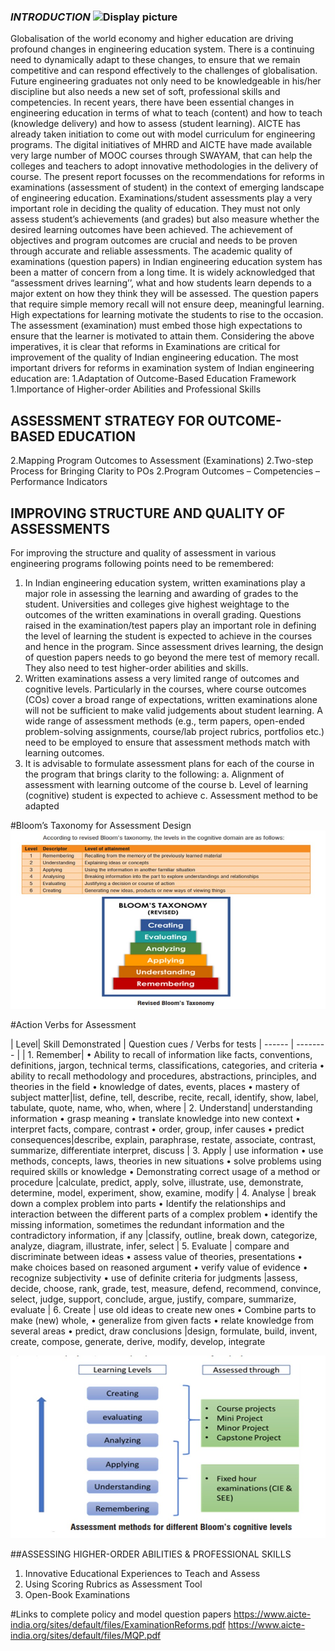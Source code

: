 ### *INTRODUCTION* ![Display picture](figures/logo.jpg) 
 Globalisation of the world economy and higher education are driving profound changes in engineering education system. There is a continuing need to dynamically adapt to these changes, to ensure that we remain competitive and can respond effectively to the challenges of globalisation. Future engineering graduates not only need to be knowledgeable in his/her discipline but also needs a new set of soft, professional skills and competencies. In recent years, there have been essential changes in engineering education in terms of what to teach (content) and how to teach (knowledge delivery) and how to assess (student learning). AICTE has already taken initiation to come out with model curriculum for engineering programs. The digital initiatives of MHRD and AICTE have made available very large number of MOOC courses through SWAYAM, that can help the colleges and teachers to adopt innovative methodologies in the delivery of course. The present report focusses on the recommendations for reforms in examinations (assessment of student) in the context of emerging landscape of engineering education. Examinations/student assessments play a very important role in deciding the quality of education. They must not only assess student’s achievements (and grades) but also measure whether the desired learning outcomes have been achieved. The achievement of objectives and program outcomes are crucial and needs to be proven through accurate and reliable assessments. The academic quality of examinations (question papers) in Indian engineering education system has been a matter of concern from a long time. It is widely acknowledged that “assessment drives learning’’, what and how students learn depends to a major extent on how they think they will be assessed. The question papers that require simple memory recall will not ensure deep, meaningful learning. High expectations for learning motivate the students to rise to the occasion. The assessment (examination) must embed those high expectations to ensure that the learner is motivated to attain them. Considering the above imperatives, it is clear that reforms in Examinations are critical for improvement of the quality of Indian engineering education.
The most important drivers for reforms in examination system of Indian engineering education are:
1.Adaptation of Outcome-Based Education Framework 
1.Importance of Higher-order Abilities and Professional Skills 

## ASSESSMENT STRATEGY FOR OUTCOME-BASED EDUCATION
2.Mapping Program Outcomes to Assessment (Examinations)
2.Two-step Process for Bringing Clarity to POs
2.Program Outcomes – Competencies – Performance Indicators

## IMPROVING STRUCTURE AND QUALITY OF ASSESSMENTS
For improving the structure and quality of assessment in various engineering programs following points need to be remembered: 
1. In Indian engineering education system, written examinations play a major role in assessing the learning and awarding of grades to the student. Universities and colleges give highest weightage to the outcomes of the written examinations in overall grading. Questions raised in the examination/test papers play an important role in defining the level of learning the student is expected to achieve in the courses and hence in the program. Since assessment drives learning, the design of question papers needs to go beyond the mere test of memory recall. They also need to test higher-order abilities and skills. 
2. Written examinations assess a very limited range of outcomes and cognitive levels. Particularly in the courses, where course outcomes (COs) cover a broad range of expectations, written examinations alone will not be sufficient to make valid judgements about student learning. A wide range of assessment methods (e.g., term papers, open-ended problem-solving assignments, course/lab project rubrics, portfolios etc.) need to be employed to ensure that assessment methods match with learning outcomes.
3. It is advisable to formulate assessment plans for each of the course in the program that brings clarity to the following: 
	a. Alignment of assessment with learning outcome of the course 
	b. Level of learning (cognitive) student is expected to achieve 
	c. Assessment method to be adapted 

#Bloom’s Taxonomy for Assessment Design
![Display picture](figures/bl.jpg) 

#Action Verbs for Assessment

| Level| Skill Demonstrated | Question cues / Verbs for tests
| ------ | -------- |
| 1. Remember| • Ability to recall of information like facts, conventions, definitions, jargon, technical terms, classifications, categories, and criteria • ability to recall methodology and procedures, abstractions, principles, and theories in the field • knowledge of dates, events, places • mastery of subject matter|list, define, tell, describe, recite, recall, identify, show, label, tabulate, quote, name, who, when, where
| 2. Understand| understanding information • grasp meaning • translate knowledge into new context • interpret facts, compare, contrast • order, group, infer causes • predict consequences|describe, explain, paraphrase, restate, associate, contrast, summarize, differentiate interpret, discuss
| 3. Apply | use information • use methods, concepts, laws, theories in new situations • solve problems using required skills or knowledge • Demonstrating correct usage of a method or procedure |calculate, predict, apply, solve, illustrate, use, demonstrate, determine, model, experiment, show, examine, modify
| 4. Analyse | break down a complex problem into parts • Identify the relationships and interaction between the different parts of a complex problem • identify the missing information, sometimes the redundant information and the contradictory information, if any |classify, outline, break down, categorize, analyze, diagram, illustrate, infer, select
| 5. Evaluate | compare and discriminate between ideas • assess value of theories, presentations • make choices based on reasoned argument • verify value of evidence • recognize subjectivity • use of definite criteria for judgments |assess, decide, choose, rank, grade, test, measure, defend, recommend, convince, select, judge, support, conclude, argue, justify, compare, summarize, evaluate
| 6. Create | use old ideas to create new ones • Combine parts to make (new) whole, • generalize from given facts • relate knowledge from several areas • predict, draw conclusions |design, formulate, build, invent, create, compose, generate, derive, modify, develop, integrate

![Display picture](figures/BL_ass.jpg) 

##ASSESSING HIGHER-ORDER ABILITIES & PROFESSIONAL SKILLS
1.	Innovative Educational Experiences to Teach and Assess
2.	Using Scoring Rubrics as Assessment Tool
3.	Open-Book Examinations

#Links to complete policy and model question papers
https://www.aicte-india.org/sites/default/files/ExaminationReforms.pdf
https://www.aicte-india.org/sites/default/files/MQP.pdf


